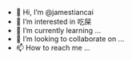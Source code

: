 - 👋 Hi, I’m @jamestiancai
- 👀 I’m interested in 吃屎
- 🌱 I’m currently learning ...
- 💞️ I’m looking to collaborate on ...
- 📫 How to reach me ...

<!---
jamestiancai/jamestiancai is a ✨ special ✨ repository because its `README.md` (this file) appears on your GitHub profile.
You can click the Preview link to take a look at your changes.
--->
